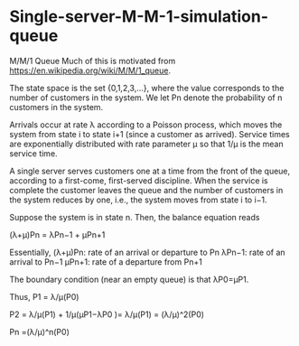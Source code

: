 # Single-server-M-M-1-simulation-queue
M/M/1 Queue
Much of this is motivated from https://en.wikipedia.org/wiki/M/M/1_queue.

The state space is the set {0,1,2,3,...}, where the value corresponds to the number of customers in the system. We let Pn denote the probability of n customers in the system.

Arrivals occur at rate λ according to a Poisson process, which moves the system from state i to state i+1 (since a customer as arrived). Service times are exponentially distributed with rate parameter μ so that 1/μ is the mean service time.

A single server serves customers one at a time from the front of the queue, according to a first-come, first-served discipline. When the service is complete the customer leaves the queue and the number of customers in the system reduces by one, i.e., the system moves from state i to i−1.

Suppose the system is in state n. Then, the balance equation reads

(λ+μ)Pn = λPn−1 + μPn+1

Essentially, (λ+μ)Pn: rate of an arrival or departure to Pn λPn−1: rate of an arrival to Pn−1 μPn+1: rate of a departure from Pn+1

The boundary condition (near an empty queue) is that λP0=μP1.

Thus, P1 = λ/μ(P0)

P2 = λ/μ(P1) + 1/μ(μP1−λP0 )= λ/μ(P1) = (λ/μ)^2(P0)

Pn =(λ/μ)^n(P0)
